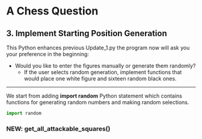 # A Chess Question
## 3. Implement Starting Position Generation

This Python enhances previous Update_1.py the program now will ask you your preference in the beginning: 
- Would you like to enter the figures manually or generate them randomly?
  - If the user selects random generation, implement functions that would place one white figure and sixteen random black ones.

---

We start from adding **import random** Python statement which contains functions for generating random numbers and making random selections.

```python
import random
```

### NEW: get_all_attackable_squares()

